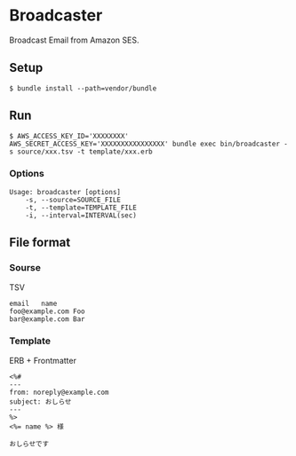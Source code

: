 # Broadcaster
Broadcast Email from Amazon SES.

## Setup
```
$ bundle install --path=vendor/bundle
```

## Run
```
$ AWS_ACCESS_KEY_ID='XXXXXXXX' AWS_SECRET_ACCESS_KEY='XXXXXXXXXXXXXXXX' bundle exec bin/broadcaster -s source/xxx.tsv -t template/xxx.erb
```

### Options
```
Usage: broadcaster [options]
    -s, --source=SOURCE_FILE
    -t, --template=TEMPLATE_FILE
    -i, --interval=INTERVAL(sec)
```

## File format
### Sourse
TSV

``` tsv:source/sample.tsv
email	name
foo@example.com Foo
bar@example.com Bar
```

### Template
ERB + Frontmatter

``` erb:source/sample.erb
<%#
---
from: noreply@example.com
subject: おしらせ
---
%>
<%= name %> 様

おしらせです
```
